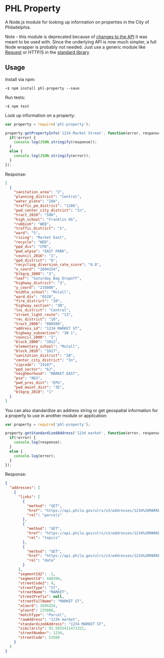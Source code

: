 # PHL Property

A Node.js module for looking up information on properties in the City of Philadelphia.

Note - this module is deprecated because of [changes to the API](https://github.com/CityOfPhiladelphia/trashday#trash-day) it was meant to be used with. Since the underlying API is now much simpler, a full Node wrapper is probably not needed. Just use a generic module like [Request](https://www.npmjs.com/package/request) or HTTP/S in the [standard library](https://nodejs.org/api/http.html)

## Usage

Install via npm: 

```
~$ npm install phl-property --save
```

Run tests:

```
~$ npm test
``` 

Look up information on a property:

```javascript
var property = require('phl-property');

property.getPropertyInfo('1234 Market Street', function(error, response) {
  if(!error) {
    console.log(JSON.stringify(response));
  }
  else {
    console.log(JSON.stringify(error));
  }
});
```

Response:

```json
[
  {
    "sanitation_area": "2",
    "planning_district": "Central",
    "water_plate": "28A",
    "traffic_pm_district": "1206",
    "pwd_center_city_district": "In",
    "tract_2010": "500",
    "high_school": "Franklin HS",
    "rubbish": "WED",
    "traffic_district": "1",
    "ward": "5",
    "rising": "Market East",
    "recycle": "WED",
    "ppd_div": "CPD",
    "pwd_wtpsa": "EAST PARK",
    "council_2016": "1",
    "ppd_district": "6",
    "recycling_diversion_rate_score": "8.8",
    "x_coord": "2694254",
    "blkgrp_2000": "3",
    "leaf": "Saturday Bag Dropoff",
    "highway_district": "3",
    "y_coord": "235888",
    "middle_school": "McCall",
    "ward_div": "0528",
    "fire_district": "20",
    "highway_section": "3N",
    "lni_district": "Central",
    "street_light_route": "13",
    "rec_district": "10",
    "tract_2000": "000500",
    "address_id": "1234 MARKET ST",
    "highway_subsection": "3N 1",
    "council_2000": "1",
    "block_2000": "3012",
    "elementary_school": "McCall",
    "block_2010": "1017",
    "sanitation_district": "2B",
    "center_city_district": "In",
    "zipcode": "19107",
    "ppd_sector": "6J",
    "neighborhood": "MARKET EAST",
    "psa": "063",
    "pwd_pres_dist": "EPG",
    "pwd_maint_dist": "3E",
    "blkgrp_2010": "1"
  }
]


```

You can also standardize an address string or get geospatial information for a property to use in another module or application:

```javascript
var property = require('phl-property');

property.getStandardizedAddress('1234 market', function(error, response) {
  if(!error) {
    console.log(response);
  }
  else {
    console.log(error);
  }
});

```

Response:

```json
{
  "addresses": [
    {
      "links": [
        {
          "method": "GET",
          "href": "https://api.phila.gov/ulrs/v3/addresses/1234%20MARKET%20ST/parcels",
          "rel": "parcels"
        },
        {
          "method": "GET",
          "href": "https://api.phila.gov/ulrs/v3/addresses/1234%20MARKET%20ST/topics",
          "rel": "topics"
        },
        {
          "method": "GET",
          "href": "https://api.phila.gov/ulrs/v3/addresses/1234%20MARKET%20ST/data",
          "rel": "data"
        }
      ],
      "segmentId2": -1,
      "segmentId": 440394,
      "streetCode2": 0,
      "streetType": "ST",
      "streetName": "MARKET",
      "streetPrefix": null,
      "streetFullName": "MARKET ST",
      "xCoord": 2694254,
      "yCoord": 235888,
      "matchType": "Parcel",
      "rawAddress": "1234 market",
      "standardizedAddress": "1234 MARKET ST",
      "similarity": 91.5835411471322,
      "streetNumber": 1234,
      "streetCode": 53560
    }
  ]
}
```